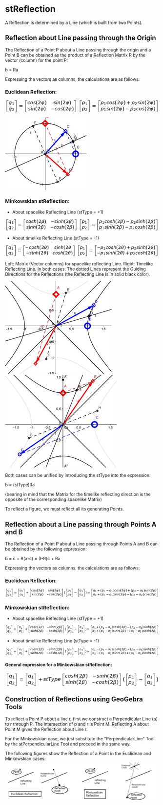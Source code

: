 # stReflection

A Reflection is determined by a Line (which is built from two Points).

## Reflection about Line passing through the Origin

The Reflection of a Point P about a Line passing through the origin and a Point B can be obtained as the product of a Reflection Matrix R by the vector (column) for the point P:

b = Ra

Expressing the vectors as columns, the calculations are as follows:

### Euclidean Reflection:

![Euclidean Reflection about Origin](https://github.com/probaxeoxebra/probaMinkoski/blob/master/Explicacions/Formulas/EuclidReflect_Origin.jpg "q is the vector column for the reflection of point P about a Line passing through the origin")


![EuclideanReflection_Matrix](https://github.com/probaxeoxebra/probaMinkoski/blob/master/Explicacions/Images/EuclReflect_Matrix.JPG "Matrix elements(columns): Blue Vector(1), Red Vector(2)")

### Minkowskian stReflection:
* About spacelike Reflecting Line (stType = +1)

![Minkowskian stReflection about Origin_s](https://github.com/probaxeoxebra/probaMinkoski/blob/master/Explicacions/Formulas/MinkReflect_Origin_s.jpg "q is the vector column for the stReflection of point P about a spacelike Line passing through the origin")

* About timelike Reflecting Line (stType = -1)
  
![Minkowskian stReflection about Origin_t](https://github.com/probaxeoxebra/probaMinkoski/blob/master/Explicacions/Formulas/MinkReflect_Origin_t.jpg "q is the vector column for the stReflection of point P about a timelike Line passing through the origin")

Left: Matrix (Vector columns) for spacelike reflecting Line. Right: Timelike Reflecting Line.
In both cases: The dotted Lines represent the Guiding Directions for the Reflections (the Reflecting Line is in solid black color).

![MimkowskianReflection_SpacelikeMatrix](https://github.com/probaxeoxebra/probaMinkoski/blob/master/Explicacions/Images/MinkReflect_sMatrix.JPG "Matrix elements(columns): Blue Vector(1), Red Vector(2)")
![MimkowskianReflection_TimelikeMatrix](https://github.com/probaxeoxebra/probaMinkoski/blob/master/Explicacions/Images/MinkReflect_tMatrix.JPG "Matrix elements(columns): Blue Vector(1), Red Vector(2)")

Both cases can be unified by introducing the stType into the expression:

b = (stType)Ra

(bearing in mind that the Matrix for the timelike reflecting direction is the opposite of the corresponding spacelike Matrix)

To reflect a figure, we must reflect all its generating Points.

## Reflection about a Line passing through Points A and B

The Reflection of a Point P about a Line passing through Points A and B can be obtained by the following expression:

b = c + R(a-c) = (I-R)c + Ra

Expressing the vectors as columns, the calculations are as follows:

### Euclidean Reflection:

![Euclidean Reflection about Line through Point A](https://github.com/probaxeoxebra/probaMinkoski/blob/master/Explicacions/Formulas/EuclidReflect_PointA2.jpg "q is the vector column for the reflection of point P about a Line passing through Points A and B")

### Minkowskian stReflection:

* About spacelike Reflecting Line (stType = +1)
  
![Minkowskian stReflection about Line through PointA_s](https://github.com/probaxeoxebra/probaMinkoski/blob/master/Explicacions/Formulas/MinkReflect_PointA_s2.jpg "q is the vector column for the stReflection of point P about a spacelike Line passing through Points A and B")

* About timelike Reflecting Line (stType = -1)
  
![Minkowskian stReflection about Line through PointA_t](https://github.com/probaxeoxebra/probaMinkoski/blob/master/Explicacions/Formulas/MinkReflect_PointA_t2.jpg "q is the vector column for the stReflection of point P about a timelike Line passing through Points A and B")

#### General expression for a Minkowskian stReflection:
![Minkowskian stReflection about Line through PointA_General](https://github.com/probaxeoxebra/probaMinkoski/blob/master/Explicacions/Formulas/MinkReflection_PointA_General.jpg "q is the vector column for the stReflection of point P about a Reflecting Line (with stType) passing through Points A and B")

## Construction of Reflections using GeoGebra Tools
To reflect a Point P about a line r, first we construct a Perpendicular Line (p) to r through P. The intersection of p and r is Point M. Reflecting A about Point M gives the Reflection about Line r.

For the Minkowskian case, we just substitute the "PerpendicularLine" Tool by the stPerpendicularLine Tool and proceed in the same way.

The following figures show the Reflection of a Point in the Euclidean and Minkowskian cases:
![stReflection](https://github.com/probaxeoxebra/probaMinkoski/blob/master/Explicacions/Images/Reflection_EuclMink.png)
